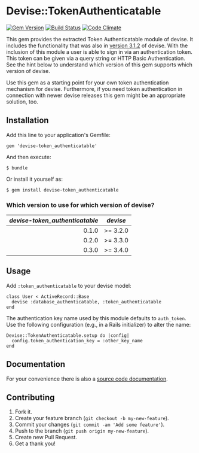# Devise::TokenAuthenticatable

[![Gem Version](https://badge.fury.io/rb/devise-token_authenticatable.png)](http://badge.fury.io/rb/devise-token_authenticatable) [![Build Status](https://travis-ci.org/baschtl/devise-token_authenticatable.png?branch=master)](https://travis-ci.org/baschtl/devise-token_authenticatable) [![Code Climate](https://codeclimate.com/github/baschtl/devise-token_authenticatable.png)](https://codeclimate.com/github/baschtl/devise-token_authenticatable)

This gem provides the extracted Token Authenticatable module of devise. It includes the functionality that was also in [version 3.1.2](https://github.com/plataformatec/devise/tree/v3.1.2) of devise. With the inclusion of this module a user is able to sign in via an authentication token. This token can be given via a query string or HTTP Basic Authentication. See the hint below to understand which version of this gem supports which version of devise.

Use this gem as a starting point for your own token authentication mechanism for devise. Furthermore, if you need token authentication in connection with newer devise releases this gem might be an appropriate solution, too.

## Installation

Add this line to your application's Gemfile:

    gem 'devise-token_authenticatable'

And then execute:

    $ bundle

Or install it yourself as:

    $ gem install devise-token_authenticatable

### Which version to use for which version of devise?

*devise-token_authenticatable*  | *devise*
-------------------------------:|---------
0.1.0                           | >= 3.2.0
0.2.0                           | >= 3.3.0
0.3.0                           | >= 3.4.0

## Usage

Add `:token_authenticatable` to your devise model:

    class User < ActiveRecord::Base
      devise :database_authenticatable, :token_authenticatable
    end

The authentication key name used by this module defaults to `auth_token`. Use the following configuration (e.g., in a Rails initializer) to alter the name:

    Devise::TokenAuthenticatable.setup do |config|
      config.token_authentication_key = :other_key_name
    end

## Documentation

For your convenience there is also a [source code documentation](http://rubydoc.info/github/baschtl/devise-token_authenticatable/master/frames).

## Contributing

1. Fork it.
2. Create your feature branch (`git checkout -b my-new-feature`).
3. Commit your changes (`git commit -am 'Add some feature'`).
4. Push to the branch (`git push origin my-new-feature`).
5. Create new Pull Request.
6. Get a thank you!
